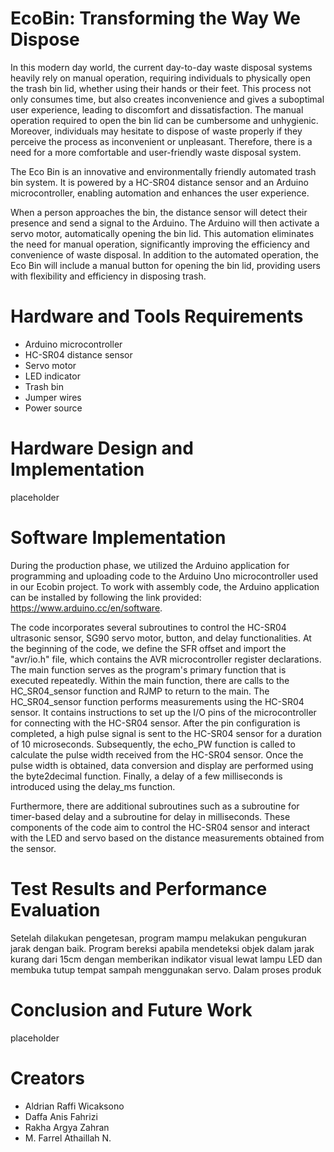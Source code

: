 
# EcoBin: Transforming the Way We Dispose

 In this modern day world, the current day-to-day waste disposal systems heavily rely on manual operation, requiring individuals to physically open the trash bin lid, whether using their hands or their feet. This process not only consumes time, but also creates inconvenience and gives a suboptimal user experience, leading to discomfort and dissatisfaction. The manual operation required to open the bin lid can be cumbersome and unhygienic. Moreover, individuals may hesitate to dispose of waste properly if they perceive the process as inconvenient or unpleasant. Therefore, there is a need for a more comfortable and user-friendly waste disposal system.
 
 
 The Eco Bin is an innovative and environmentally friendly automated trash bin system. It is powered by a HC-SR04 distance sensor and an Arduino microcontroller, enabling automation and enhances the user experience. 
 
 When a person approaches the bin, the distance sensor will detect their presence and send a signal to the Arduino. The Arduino will then activate a servo motor, automatically opening the bin lid. This automation eliminates the need for manual operation, significantly improving the efficiency and convenience of waste disposal. In addition to the automated operation, the Eco Bin will include a manual button for opening the bin lid, providing users with flexibility and efficiency in disposing trash.

# Hardware and Tools Requirements
* Arduino microcontroller
* HC-SR04 distance sensor
* Servo motor
* LED indicator
* Trash bin
* Jumper wires
* Power source

# Hardware Design and Implementation
placeholder

# Software Implementation 
During the production phase, we utilized the Arduino application for programming and uploading code to the Arduino Uno microcontroller used in our Ecobin project. To work with assembly code, the Arduino application can be installed by following the link provided: https://www.arduino.cc/en/software.

The code incorporates several subroutines to control the HC-SR04 ultrasonic sensor, SG90 servo motor, button, and delay functionalities. At the beginning of the code, we define the SFR offset and import the "avr/io.h" file, which contains the AVR microcontroller register declarations. The main function serves as the program's primary function that is executed repeatedly. Within the main function, there are calls to the HC_SR04_sensor function and RJMP to return to the main. The HC_SR04_sensor function performs measurements using the HC-SR04 sensor. It contains instructions to set up the I/O pins of the microcontroller for connecting with the HC-SR04 sensor. After the pin configuration is completed, a high pulse signal is sent to the HC-SR04 sensor for a duration of 10 microseconds. Subsequently, the echo_PW function is called to calculate the pulse width received from the HC-SR04 sensor. Once the pulse width is obtained, data conversion and display are performed using the byte2decimal function. Finally, a delay of a few milliseconds is introduced using the delay_ms function.

Furthermore, there are additional subroutines such as a subroutine for timer-based delay and a subroutine for delay in milliseconds. These components of the code aim to control the HC-SR04 sensor and interact with the LED and servo based on the distance measurements obtained from the sensor.

# Test Results and Performance Evaluation
Setelah dilakukan pengetesan, program mampu melakukan pengukuran jarak dengan baik. Program bereksi apabila mendeteksi objek dalam jarak kurang dari 15cm dengan memberikan indikator visual lewat lampu LED dan membuka tutup tempat sampah menggunakan servo. Dalam proses produk

# Conclusion and Future Work
placeholder

# Creators
* Aldrian Raffi Wicaksono	
* Daffa Anis Fahrizi 
* Rakha Argya Zahran
* M. Farrel Athaillah N.
